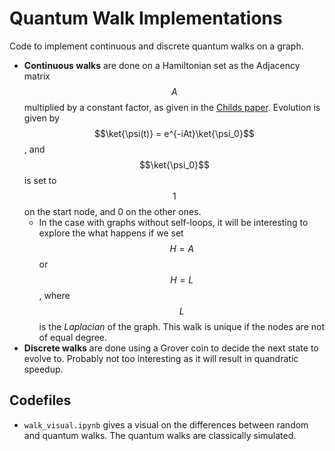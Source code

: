 # Quantum Walk Implementations
Code to implement continuous and discrete quantum walks on a graph. 
- **Continuous walks** are done on a Hamiltonian set as the Adjacency matrix $$A$$ multiplied by a constant factor, as given in the <a href=https://arxiv.org/pdf/quant-ph/0209131>Childs paper</a>. Evolution is given by $$\ket{\psi(t)} = e^{-iAt}\ket{\psi_0}$$, and $$\ket{\psi_0}$$ is set to $$1$$ on the start node, and 0 on the other ones.
    - In the case with graphs without self-loops, it will be interesting to explore the what happens if we set $$H=A$$ or $$H=L$$, where $$L$$ is the *Laplacian* of the graph. This walk is unique if the nodes are not of equal degree.
- **Discrete walks** are done using a Grover coin to decide the next state to evolve to. Probably not too interesting as it will result in quandratic speedup.

## Codefiles
- <code>walk_visual.ipynb</code> gives a visual on the differences between random and quantum walks. The quantum walks are classically simulated.
